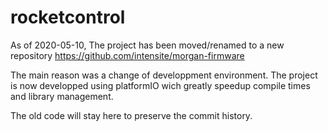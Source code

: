 # rocketcontrol


As of 2020-05-10, The project has been moved/renamed to a new repository
https://github.com/intensite/morgan-firmware

The main reason was a change of developpment environment.  The project is now developped using platformIO wich greatly speedup compile times and library management.

The old code will stay here to preserve the commit history.